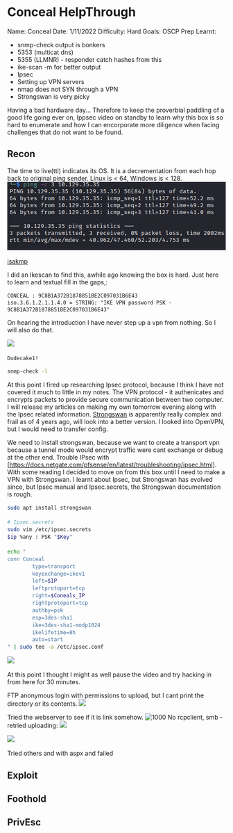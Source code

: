 # Conceal HelpThrough

Name: Conceal
Date:  1/11/2022
Difficulty: Hard 
Goals: OSCP Prep
Learnt:
- snmp-check output is bonkers
- 5353 (multicat dns)
- 5355 (LLMNR) - responder catch hashes from this 
- ike-scan -m  for better output
- Ipsec
- Setting up VPN servers
- nmap does not SYN through a VPN
- Strongswan is very picky

Having a bad hardware day... Therefore to keep the proverbial paddling  of a good life going ever on, Ippsec video on standby to learn why this box is so hard to enumerate and how I can encorporate more diligence when facing challenges that do not want to be found.

## Recon

The time to live(ttl) indicates its OS. It is a decrementation from each hop back to original ping sender. Linux is < 64, Windows is < 128.
![ping](Screenshots/ping.png)

[isakmp](https://en.wikipedia.org/wiki/Internet_Security_Association_and_Key_Management_Protocol)

I did an Ikescan to find this, awhile ago knowing the box is hard. Just here to learn and textual fill in the gaps,:

```
CONCEAL : 9C8B1A372B1878851BE2C097031B6E43
iso.3.6.1.2.1.1.4.0 = STRING: "IKE VPN password PSK - 9C8B1A372B1878851BE2C097031B6E43"
```

On hearing the introduction I have never step up a vpn from nothing. So I will also do that. 

![](ntlmdudecake.png)

`Dudecake1!`

```bash
snmp-check -l 
```

At this point I fired up researching Ipsec protocol, because I think I have not covered it much to little in my notes. The VPN protocol - it authenicates and encrypts packets to provide secure communication between two computer. I will release my articles on making my own tomorrow evening along with the Ipsec related information. [Strongswan](https://en.wikipedia.org/wiki/StrongSwan) is apparently really complex and frail as of 4 years ago, will look into a better version. I looked into OpenVPN, but I would need to transfer config.

We need to install strongswan, because we want to create a transport vpn because a tunnel mode would encrypt traffic were cant exchange or debug at the other end. Trouble IPsec with [https://docs.netgate.com/pfsense/en/latest/troubleshooting/ipsec.html]. With some reading I decided to move on from this box until I need to make a VPN with Strongswan. I learnt about Ipsec, but Strongswan has evolved since, but
Ipsec manual and Ipsec.secrets, the Strongswan documentation is rough.

```bash
sudo apt install strongswan

# Ipsec.secrets
sudo vim /etc/ipsec.secrets
$ip %any : PSK "$Key" 

echo "
conn Conceal
        type=transport
        keyexchange=ikev1
        left=$IP
        leftprotoport=tcp
        right=$Coneals_IP
        rightprotoport=tcp
        authby=psk
        esp=3des-sha1
        ike=3des-sha1-modp1024
        ikelifetime=8h
        auto=start
" | sudo tee -a /etc/ipsec.conf

```

![](wowvpninyourvpn.png)

At this point I thought I might as well pause the video and try hacking in from here for 30 minutes.

FTP anonymous login with permissions to upload, but I cant print the directory or its contents. 
![](ftpupload.png)

Tried the webserver to see if it is link somehow. 
![1000](uploaddir.png)
No rcpclient, smb - retried uploading:
![](testing.png)

![](aspcmddoesnotwork.png)

Tried others and with aspx and failed

## Exploit

## Foothold

## PrivEsc

      
